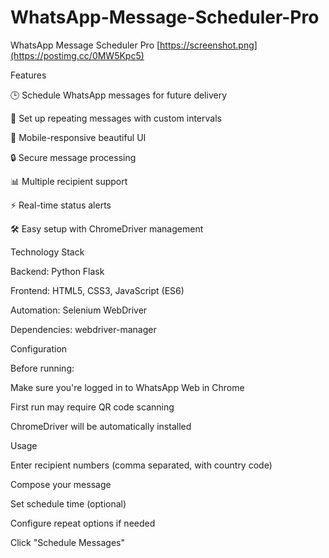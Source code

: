 # WhatsApp-Message-Scheduler-Pro

WhatsApp Message Scheduler Pro
[https://screenshot.png](https://postimg.cc/0MW5Kpc5)

Features

  🕒 Schedule WhatsApp messages for future delivery

  🔁 Set up repeating messages with custom intervals

  📱 Mobile-responsive beautiful UI

  🔒 Secure message processing

  📊 Multiple recipient support

  ⚡ Real-time status alerts

  🛠️ Easy setup with ChromeDriver management


Technology Stack

  Backend: Python Flask

  Frontend: HTML5, CSS3, JavaScript (ES6)

  Automation: Selenium WebDriver

  Dependencies: webdriver-manager

Configuration

  Before running:

  Make sure you're logged in to WhatsApp Web in Chrome

  First run may require QR code scanning

  ChromeDriver will be automatically installed

Usage

  Enter recipient numbers (comma separated, with country code)

  Compose your message

  Set schedule time (optional)

  Configure repeat options if needed

  Click "Schedule Messages"
